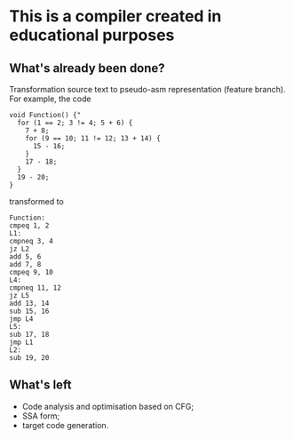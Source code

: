 # This is a compiler created in educational purposes

## What's already been done?

Transformation source text to pseudo-asm representation (feature branch). For example, the code

```
void Function() {"
  for (1 == 2; 3 != 4; 5 + 6) {
    7 + 8;
    for (9 == 10; 11 != 12; 13 + 14) {
      15 - 16;
    }
    17 - 18;
  }
  19 - 20;
}
```

transformed to

```
Function:
cmpeq 1, 2
L1:
cmpneq 3, 4
jz L2
add 5, 6
add 7, 8
cmpeq 9, 10
L4:
cmpneq 11, 12
jz L5
add 13, 14
sub 15, 16
jmp L4
L5:
sub 17, 18
jmp L1
L2:
sub 19, 20
```

## What's left
* Code analysis and optimisation based on CFG;
* SSA form;
* target code generation.
